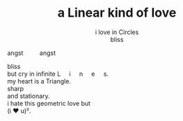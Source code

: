 <h1 align="center">a Linear kind of love</h1>

<p align="center">i love in Circles<br/>
bliss

angst &emsp;  		  angst

bliss<br/>
but cry in infinite     L     i     n     e     s.<br/>
my heart is a Triangle.<br/>
sharp<br/>
and stationary.<br/>
i hate this geometric love but<br/>
(i ♥ u)².</p>
